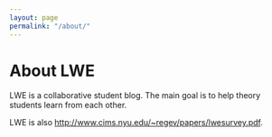 ```yaml
---
layout: page
permalink: "/about/"
---
```

# About LWE
LWE is a collaborative student blog. The main goal is to help theory students
learn from each other.

LWE is also <http://www.cims.nyu.edu/~regev/papers/lwesurvey.pdf>.
